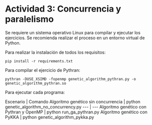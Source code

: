 # Actividad 3: Concurrencia y paralelismo

Se requiere un sistema operativo Linux para compilar y ejecutar los ejercicios. Se recomienda realizar el proceso en un entorno virtual de Python.

Para realizar la instalación de todos los requisitos:

```
pip install -r requirements.txt
```

Para compilar el ejercicio de Pythran:

```
pythran -DUSE_XSIMD -fopenmp genetic_algorithm_pythran.py -o genetic_algorithm_pythran.so
```

Para ejecutar cada programa:

Escenario | Comando
Algoritmo genético sin concurrencia | python genetic_algorithm_no_concurrency.py
--- | ---
Algoritmo genético con Pythran y OpenMP | python run_ga_pythran.py
Algoritmo genético con PyKKA | python genetic_algorithm_pykka.py
